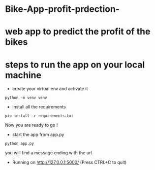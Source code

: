 # Bike-App-profit-prdection-


# web app to predict the profit of the bikes

# steps to run the app on your local machine 
 * create your virtual env and activate it
 
```
python -m venv venv
```
 

* install all the requirements

```
pip install -r requirements.txt
```
Now you are ready to go !

* start the app from app.py

```
python app.py
```
you will find a message ending with the url 

 * Running on http://127.0.0.1:5000/ (Press CTRL+C to quit)
